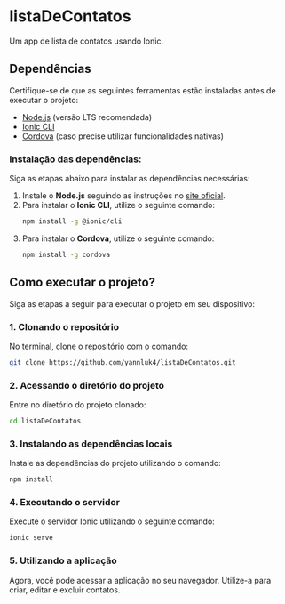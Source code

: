 # listaDeContatos

Um app de lista de contatos usando Ionic.

## Dependências

Certifique-se de que as seguintes ferramentas estão instaladas antes de executar o projeto:

- [Node.js](https://nodejs.org/) (versão LTS recomendada)
- [Ionic CLI](https://ionicframework.com/docs/cli)
- [Cordova](https://cordova.apache.org/) (caso precise utilizar funcionalidades nativas)

### Instalação das dependências:

Siga as etapas abaixo para instalar as dependências necessárias:

1. Instale o **Node.js** seguindo as instruções no [site oficial](https://nodejs.org/).
2. Para instalar o **Ionic CLI**, utilize o seguinte comando:
   ```bash
   npm install -g @ionic/cli
   ```
3. Para instalar o **Cordova**, utilize o seguinte comando:
   ```bash
   npm install -g cordova
   ```

## Como executar o projeto?

Siga as etapas a seguir para executar o projeto em seu dispositivo:

### 1. Clonando o repositório
No terminal, clone o repositório com o comando:
```bash
git clone https://github.com/yannluk4/listaDeContatos.git
```

### 2. Acessando o diretório do projeto
Entre no diretório do projeto clonado:
```bash
cd listaDeContatos
```

### 3. Instalando as dependências locais
Instale as dependências do projeto utilizando o comando:
```bash
npm install
```

### 4. Executando o servidor
Execute o servidor Ionic utilizando o seguinte comando:
```bash
ionic serve
```

### 5. Utilizando a aplicação
Agora, você pode acessar a aplicação no seu navegador. Utilize-a para criar, editar e excluir contatos.

